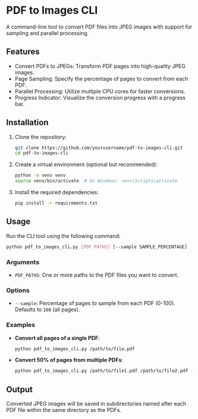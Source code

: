 # PDF to Images CLI

A command-line tool to convert PDF files into JPEG images with support for sampling and parallel processing.

## Features

- Convert PDFs to JPEGs: Transform PDF pages into high-quality JPEG images.
- Page Sampling: Specify the percentage of pages to convert from each PDF.
- Parallel Processing: Utilize multiple CPU cores for faster conversions.
- Progress Indicator: Visualize the conversion progress with a progress bar.

## Installation

1. Clone the repository:

    ```bash
    git clone https://github.com/yourusername/pdf-to-images-cli.git
    cd pdf-to-images-cli
    ```

2. Create a virtual environment (optional but recommended):

    ```bash
    python -m venv venv
    source venv/bin/activate  # On Windows: venv\Scripts\activate
    ```

3. Install the required dependencies:

    ```bash
    pip install -r requirements.txt
    ```

## Usage

Run the CLI tool using the following command:

```bash
python pdf_to_images_cli.py [PDF_PATHS] [--sample SAMPLE_PERCENTAGE]
```

### Arguments

- `PDF_PATHS`: One or more paths to the PDF files you want to convert.

### Options

- `--sample`: Percentage of pages to sample from each PDF (0-100). Defaults to `100` (all pages).

### Examples

- **Convert all pages of a single PDF**:

    ```bash
    python pdf_to_images_cli.py /path/to/file.pdf
    ```

- **Convert 50% of pages from multiple PDFs**:

    ```bash
    python pdf_to_images_cli.py /path/to/file1.pdf /path/to/file2.pdf --sample 50
    ```

## Output

Converted JPEG images will be saved in subdirectories named after each PDF file within the same directory as the PDFs.